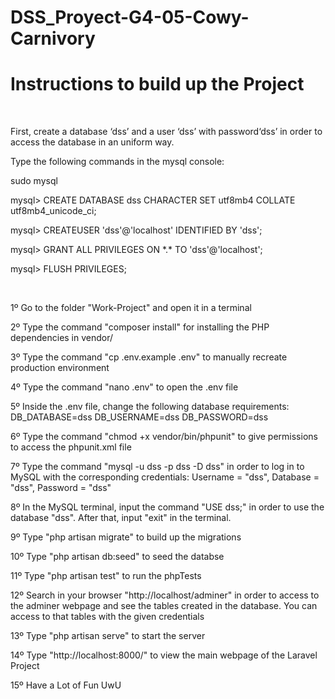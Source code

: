 # DSS_Proyect-G4-05-Cowy-Carnivory  

<h1>Instructions to build up the Project</h1>
<br>
<p> First, create a database ‘dss’ and a user ‘dss’ with password‘dss’ in order to access the database in an uniform way.</p>
<p> Type the following commands in the mysql console:</p>
 <p> sudo mysql </p>
 <p> mysql> CREATE DATABASE dss CHARACTER SET utf8mb4 COLLATE utf8mb4_unicode_ci; </p>
 <p> mysql> CREATEUSER 'dss'@'localhost' IDENTIFIED BY 'dss'; </p>
 <p> mysql> GRANT ALL PRIVILEGES ON *.* TO 'dss'@'localhost'; </p>
 <p> mysql> FLUSH PRIVILEGES; </p>
<br>
<p> 1º Go to the folder "Work-Project" and open it in a terminal</p>
<p> 2º Type the command "composer install" for installing the PHP dependencies in vendor/</p>
<p> 3º Type the command "cp .env.example .env" to manually recreate production environment</p>
<p> 4º Type the command "nano .env" to open the .env file</p>
<p> 
5º Inside the .env file, change the following database requirements:
DB_DATABASE=dss
DB_USERNAME=dss
DB_PASSWORD=dss
</p>
<p> 6º Type the command "chmod +x vendor/bin/phpunit" to give permissions to access the phpunit.xml file</p>
<p> 7º Type the command "mysql -u dss -p dss -D dss" in order 
to log in to MySQL with the corresponding credentials: 
Username = "dss", Database = "dss",  Password = "dss"</p>
<p> 8º In the MySQL terminal, input the command "USE dss;" in order 
to use the database "dss". After that, input "exit" in the terminal.</p>
<p> 9º Type "php artisan migrate" to build up the migrations</p>
<p> 10º Type "php artisan db:seed" to seed the databse</p>
<p> 11º Type "php artisan test" to run the phpTests</p>
<p> 12º Search in your browser "http://localhost/adminer" in order to access to the adminer webpage and see the tables created in the database. You can
access to that tables with the given credentials</p>
<p> 13º Type "php artisan serve" to start the server</p>
<p> 14º Type "http://localhost:8000/" to view the main webpage of the Laravel Project</p>
<p> 15º Have a Lot of Fun UwU</p>

